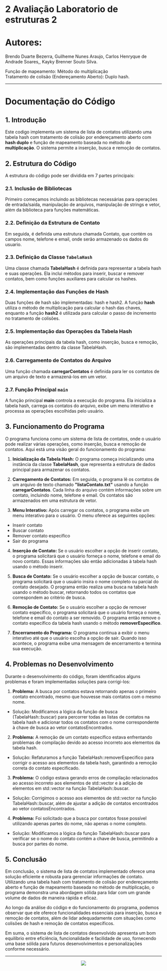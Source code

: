 # 2 Avaliação Laboratorio de estruturas 2
# Autores:
Brendo Duarte Bezerra, Guilheme Nunes Araujo, Carlos Henryque de Andrade Soares,, Kayky Brenner Souto Silva.

Função de mapeamento: Método do multiplicação <br>
Tratamento de colisão (Endereçamento Aberto): Duplo hash.

---

# Documentação do Código

## 1. Introdução
Este codigo implementa um sistema de lista de contatos utilizando uma tabela hash com tratamento de colisão por endereçamento aberto com **hash duplo** e função de mapeamento baseada no método de **multiplicação**. O sistema permite a inserção, busca e remoção de contatos.

## 2. Estrutura do Código
A estrutura do código pode ser dividida em 7 partes principais:

### 2.1. Inclusão de Bibliotecas
Primeiro começamos incluindo as bibliotecas necessárias para operações de entrada/saída, manipulação de arquivos, manipulação de strings e vetor, além da biblioteca <cmath> para funções matemáticas.

### 2.2. Definição da Estrutura de Contato
Em seguida, é definida uma estrutura chamada Contato, que contém os campos nome, telefone e email, onde serão armazenado os dados do usuario.

### 2.3. Definição da Classe `TabelaHash`
Uma classe chamada **TabelaHash** é definida para representar a tabela hash e suas operações. Ela inclui métodos para inserir, buscar e remover contatos, bem como funções auxiliares para calcular os hashes.

### 2.4. Implementação das Funções de Hash
Duas funções de hash são implementadas: hash e hash2. A função **hash** utiliza o método de multiplicação para calcular o hash das chaves, enquanto a função **hash2** é utilizada para calcular o passo de incremento no tratamento de colisões.

### 2.5. Implementação das Operações da Tabela Hash
As operações principais da tabela hash, como inserção, busca e remoção, são implementadas dentro da classe TabelaHash.

### 2.6. Carregamento de Contatos do Arquivo
Uma função chamada **carregarContatos** é definida para ler os contatos de um arquivo de texto e armazená-los em um vetor.

### 2.7. Função Principal `main`
A função principal **main** controla a execução do programa. Ela inicializa a tabela hash, carrega os contatos do arquivo, exibe um menu interativo e processa as operações escolhidas pelo usuário.

## 3. Funcionamento do Programa
O programa funciona como um sistema de lista de contatos, onde o usuário pode realizar várias operações, como inserção, busca e remoção de contatos. Aqui está uma visão geral do funcionamento do programa:

1. **Inicialização da Tabela Hash:** O programa começa inicializando uma instância da classe **TabelaHash**, que representa a estrutura de dados principal para armazenar os contatos.

2. **Carregamento de Contatos:** Em seguida, o programa lê os contatos de um arquivo de texto chamado **"listaContato.txt"** usando a função **carregarContatos**. Cada linha do arquivo contém informações sobre um contato, incluindo nome, telefone e email. Os contatos são armazenados em uma estrutura de vetor.

3. **Menu Interativo:** Após carregar os contatos, o programa exibe um menu interativo para o usuário. O menu oferece as seguintes opções:

+ Inserir contato
+ Buscar contato
+ Remover contato específico
+ Sair do programa

4. **Inserção de Contato:** Se o usuário escolher a opção de inserir contato, o programa solicitará que o usuário forneça o nome, telefone e email do novo contato. Essas informações são então adicionadas à tabela hash usando o método inserir.

5. **Busca de Contato:** Se o usuário escolher a opção de buscar contato, o programa solicitará que o usuário insira o nome completo ou parcial do contato desejado. O programa então realiza uma busca na tabela hash usando o método buscar, retornando todos os contatos que correspondem ao critério de busca.

6. **Remoção de Contato:** Se o usuário escolher a opção de remover contato específico, o programa solicitará que o usuário forneça o nome, telefone e email do contato a ser removido. O programa então remove o contato específico da tabela hash usando o método **removerEspecifico**.

7. **Encerramento do Programa:** O programa continua a exibir o menu interativo até que o usuário escolha a opção de sair. Quando isso acontece, o programa exibe uma mensagem de encerramento e termina sua execução.

## 4. Problemas no Desenvolvimento

Durante o desenvolvimento do código, foram identificados alguns problemas e foram implementadas soluções para corrigi-los:

1. **Problema:** A busca por contatos estava retornando apenas o primeiro contato encontrado, mesmo que houvesse mais contatos com o mesmo nome.

+ Solução: Modificamos a lógica da função de busca (TabelaHash::buscar) para percorrer todas as listas de contatos na tabela hash e adicionar todos os contatos com o nome correspondente à chave de busca ao vetor contatosEncontrados.

2. **Problema:** A remoção de um contato específico estava enfrentando problemas de compilação devido ao acesso incorreto aos elementos da tabela hash.

+ Solução: Refaturamos a função TabelaHash::removerEspecifico para corrigir o acesso aos elementos da tabela hash, garantindo a remoção correta do contato especificado.

3. **Problema:** O código estava gerando erros de compilação relacionados ao acesso incorreto aos elementos de std::vector e à adição de elementos em std::vector na função TabelaHash::buscar.

+ Solução: Corrigimos o acesso aos elementos de std::vector na função TabelaHash::buscar, além de ajustar a adição de contatos encontrados ao vetor contatosEncontrados.

4. **Problema:** Foi solicitado que a busca por contatos fosse possível utilizando apenas partes do nome, não apenas o nome completo.

+ Solução: Modificamos a lógica da função TabelaHash::buscar para verificar se o nome do contato contém a chave de busca, permitindo a busca por partes do nome.


## 5. Conclusão
Em conclusão, o sistema de lista de contatos implementado oferece uma solução eficiente e robusta para gerenciar informações de contato. Utilizando uma tabela hash com tratamento de colisão por endereçamento aberto e função de mapeamento baseada no método de multiplicação, o programa demonstra uma abordagem sólida para lidar com um grande volume de dados de maneira rápida e eficaz.

Ao longo da análise do código e do funcionamento do programa, podemos observar que ele oferece funcionalidades essenciais para inserção, busca e remoção de contatos, além de lidar adequadamente com situações como colisões de hash e remoção de contatos específicos.

Em suma, o sistema de lista de contatos desenvolvido apresenta um bom equilíbrio entre eficiência, funcionalidade e facilidade de uso, fornecendo uma base sólida para futuros desenvolvimentos e personalizações conforme necessário.

---
<p align="center"><img src="http://img.shields.io/static/v1?label=STATUS&message=%20CONCLUIDO&color=GREEN&style=for-the-badge"/></p>